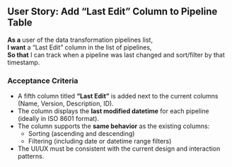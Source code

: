 ## User Story: Add “Last Edit” Column to Pipeline Table

**As a** user of the data transformation pipelines list,  
**I want** a “Last Edit” column in the list of pipelines,  
**So that** I can track when a pipeline was last changed and sort/filter by that timestamp.

### Acceptance Criteria

- A fifth column titled **“Last Edit”** is added next to the current columns (Name, Version, Description, ID).
- The column displays the **last modified datetime** for each pipeline (ideally in ISO 8601 format).
- The column supports the **same behavior** as the existing columns:
  - Sorting (ascending and descending)
  - Filtering (including date or datetime range filters)
- The UI/UX must be consistent with the current design and interaction patterns.